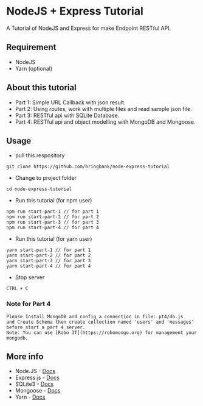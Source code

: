 # NodeJS + Express Tutorial

A Tutorial of NodeJS and Express for make Endpoint RESTful API.

## Requirement
* NodeJS
* Yarn (optional)

## About this tutorial
* Part 1: Simple URL Callback with json result.
* Part 2: Using routes, work with multiple files and read sample json file.
* Part 3: RESTful api with SQLite Database.
* Part 4: RESTful api and object modelling with MongoDB and Mongoose.

## Usage
* pull this respository
```
git clone https://github.com/bringbank/node-express-tutorial
```

* Change to project folder
```
cd node-express-tutorial
```

* Run this tutorial (for npm user)
```
npm run start-part-1 // for part 1
npm run start-part-2 // for part 2
npm run start-part-3 // for part 3
npm run start-part-4 // for part 4
```

* Run this tutorial (for yarn user)
```
yarn start-part-1 // for part 1
yarn start-part-2 // for part 2
yarn start-part-3 // for part 3
yarn start-part-4 // for part 4
```

* Stop server
```
CTRL + C
```

### Note for Part 4
```
Please Install MongoDB and config a connection in file: pt4/db.js 
and Create Schema then create collection named 'users' and 'messages'
before start a part 4 server.
Note: You can use [Robo 3T](https://robomongo.org) for management your mongodb.
```

## More info
* Node.JS - [Docs](https://nodejs.org/api/)
* Express.js - [Docs](http://expressjs.com/en/4x/api.html)
* SQLite3 - [Docs](https://github.com/mapbox/node-sqlite3)
* Mongoose - [Docs](http://mongoosejs.com/docs/)
* Yarn - [Docs](https://yarnpkg.com/en/)
